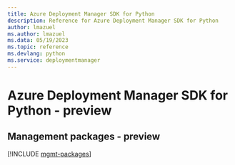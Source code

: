 ```yaml
---
title: Azure Deployment Manager SDK for Python
description: Reference for Azure Deployment Manager SDK for Python
author: lmazuel
ms.author: lmazuel
ms.data: 05/19/2023
ms.topic: reference
ms.devlang: python
ms.service: deploymentmanager
---
```

# Azure Deployment Manager SDK for Python - preview

## Management packages - preview
[!INCLUDE [mgmt-packages](deployment-manager-mgmt-index.md)]